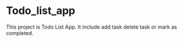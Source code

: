 # Todo_list_app
This project is Todo List App. It include add task delete task or mark as completed.
